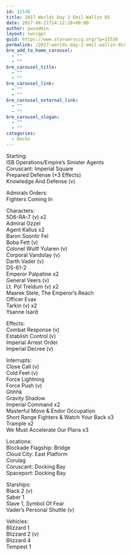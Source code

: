 ```yaml
---
id: 11536
title: 2017 Worlds Day 2 Emil Wallin DS
date: 2017-08-21T14:12:28+00:00
author: pwsadmin
layout: swccgpc
guid: https://www.starwarsccg.org/?p=11536
permalink: /2017-worlds-day-2-emil-wallin-ds/
bre_add_to_home_carousel:
  - ""
  - ""
bre_carousel_title:
  - ""
  - ""
bre_carousel_link:
  - ""
  - ""
bre_carousel_external_link:
  - ""
  - ""
bre_carousel_slogan:
  - ""
  - ""
categories:
  - Decks
---
```

Starting:  
ISB Operations/Empire’s Sinister Agents  
Coruscant: Imperial Square  
Prepared Defense (+3 Effects)  
Knowledge And Defense (v)

Admirals Orders:  
Fighters Coming In

Characters:  
5D6-RA-7 (v) x2  
Admiral Ozzel  
Agent Kallus x2  
Baron Soontir Fel  
Boba Fett (v)  
Colonel Wullf Yularen (v)  
Corporal Vandolay (v)  
Darth Vader (v)  
DS-61-2  
Emperor Palpatine x2  
General Veers (v)  
Lt. Pol Treidum (v) x2  
Maarek Stele, The Emperor’s Reach  
Officer Evax  
Tarkin (v) x2  
Ysanne Isard

Effects:  
Combat Response (v)  
Establish Control (v)  
Imperial Arrest Order  
Imperial Decree (v)

Interrupts:  
Close Call (v)  
Cold Feet (v)  
Force Lightning  
Force Push (v)  
Ghhhk  
Gravity Shadow  
Imperial Command x2  
Masterful Move & Endor Occupation  
Short Range Fighters & Watch Your Back x3  
Trample x2  
We Must Accelerate Our Plans x3

Locations:  
Blockade Flagship: Bridge  
Cloud City: East Platform  
Corulag  
Coruscant: Docking Bay  
Spaceport: Docking Bay

Starships:  
Black 2 (v)  
Saber 1  
Slave 1, Symbol Of Fear  
Vader’s Personal Shuttle (v)

Vehicles:  
Blizzard 1  
Blizzard 2 (v)  
Blizzard 4  
Tempest 1